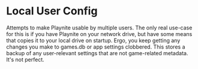 # Local User Config

Attempts to make Playnite usable by multiple users. The only real use-case for this is if you have Playnite on your network drive, but have some means that copies it
to your local drive on startup. Ergo, you keep getting any changes you make to games.db or app settings clobbered. This stores a backup of any user-relevant settings that
are not game-related metadata. It's not perfect.